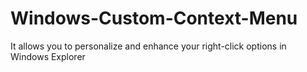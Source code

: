 # Windows-Custom-Context-Menu
It allows you to personalize and enhance your right-click options in Windows Explorer
